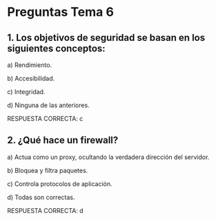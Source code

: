 # Preguntas Tema 6

## 1. Los objetivos de seguridad se basan en los siguientes conceptos:

a) Rendimiento.

b) Accesibilidad.

c) Integridad.

d) Ninguna de las anteriores.

RESPUESTA CORRECTA: c


## 2. ¿Qué hace un firewall?

a) Actua como un proxy, ocultando la verdadera dirección del servidor.

b) Bloquea y filtra paquetes.

c) Controla protocolos de aplicación.

d) Todas son correctas.

RESPUESTA CORRECTA: d
